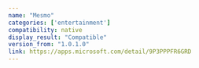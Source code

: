 ```yaml
---
name: "Mesmo"
categories: ['entertainment']
compatibility: native
display_result: "Compatible"
version_from: "1.0.1.0"
link: https://apps.microsoft.com/detail/9P3PPPFR6GRD
---
```

